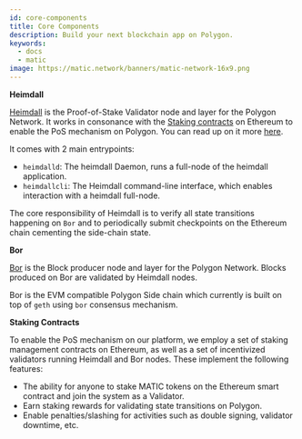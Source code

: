 ```yaml
---
id: core-components
title: Core Components
description: Build your next blockchain app on Polygon.
keywords:
  - docs
  - matic
image: https://matic.network/banners/matic-network-16x9.png 
---
```

**Heimdall**

[Heimdall](https://github.com/maticnetwork/heimdall) is the Proof-of-Stake Validator node and layer for the Polygon Network. It works in consonance with the [Staking contracts](https://github.com/maticnetwork/contracts/tree/master/contracts/staking) on Ethereum to enable the PoS mechanism on Polygon. You can read up on it more [here](https://blog.matic.network/heimdall-and-bor-matic-validator-and-block-production-layers/).

It comes with 2 main entrypoints:

* `heimdalld`: The heimdall Daemon, runs a full-node of the heimdall application.
* `heimdallcli`: The Heimdall command-line interface, which enables interaction with a heimdall full-node.

The core responsibility of Heimdall is to verify all state transitions happening on `Bor` and to periodically submit checkpoints on the Ethereum chain cementing the side-chain state.

**Bor**

[Bor](https://github.com/maticnetwork/bor) is the Block producer node and layer for the Polygon Network. Blocks produced on Bor are validated by Heimdall nodes.

Bor is the EVM compatible Polygon Side chain which currently is built on top of `geth` using `bor` consensus mechanism.

**Staking Contracts**

To enable the PoS mechanism on our platform, we employ a set of staking management contracts on Ethereum, as well as a set of incentivized validators running Heimdall and Bor nodes. These implement the following features:

* The ability for anyone to stake MATIC tokens on the Ethereum smart contract and join the system as a Validator.
* Earn staking rewards for validating state transitions on Polygon.
* Enable penalties/slashing for activities such as double signing, validator downtime, etc.

